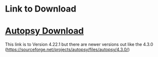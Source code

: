 # Link to Download
# [Autopsy Download](https://www.autopsy.com/download/) 

This link is to Version 4.22.1 but there are newer versions out like the 4.3.0 (https://sourceforge.net/projects/autopsy/files/autopsy/4.3.0/) 
